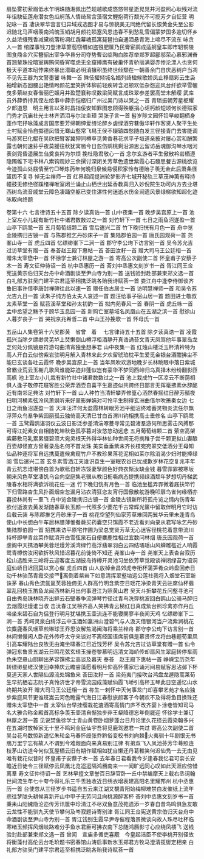 <!-- { "loadSidebar": true } -->
扇坠雾初萦眉低水乍明珠随湘佩出苎趁越歌成悠悠带星逝晃晃并河盈照心耿残对流年徂駃征莲舟濳女色瓜舸荡人情绮鸳含藻宿文鲤抱荷行颓光不可揽芳夕自怔营
明妃咏一首
凄诀翠华宫言归异域戎选图才易与惊貌美无同绝代留长恨黄金失至公影迟随北马声咽羡南鸿魄玉销胡月颜花殒塞风恩违春不到愁乱雪偏蒙梦国多逾切怀乡久益浓蛾残香减黛桃落粉凋红毳幕魂孤寓琵琶拍自通泪悬青海上啼尽不流东
咏贪人一首
绾牒事钱刀登津萃篚苞窃缗如盗镪肥箧乃民膏宦鹢成适舸皇车即市轺铜陵图食鼎金穴买簪貂出宰争华县分司夺势曹讼临陶白胜荐举郑罗超郿邬荣心慕邪渊奋首翘辇珠投暗室舆贿伺昏宵噬虎无全窟搏鹰有破巢怀青骄丽满婴赤惨沦漂人也贪何极天乎道本昭悖来终暴出潜取必明消攘积虽终世倾颓在一朝善余门自庆恶树户当凋不见先王器为文警墨饕
咏舞一首
殊伎擢倾城名娼列绮楹候歌娇凤止移扇彩云生袅袖增新态回腰出艳情盻颜花里笑折体柳前轻疾转含迟顿欢低杂怨迎风台纤欲举雪幄曳多萦赵女春偕丽巴姬月并盈楚襄称叹数梁简赋言成珠翠参差罢高堂未解缨
武库员外薛侨持其侄左给事中薛宗恺柩归广州过吴门诗以哭之一首
青琐振朝芳星枢耀夕郎道思　明主用言以圣时昌指佞安知罪图忠顾得殃躯捐心讵杇龄短颂何长德殒家门秀才沉庙社光士林齐洒泪与尔泣圭璋
哭张子言一首
髫岁陟文园怀铅早峻翻栖身蓬作宅抒咏藻成言国彦要芳缔朝绅爱绮论醉乡虗绿酒穷巷傲华轩作客贤人聚平生处士村赋金怜自掷德凤惜无骞山壑常飞舄王侯不辍辕四愁随白发三径接青门去害能调马游冥巳化鲲在吴欣把臂客冀狎同樽草觅黄香巷花求平子垣道亲披对屡心赏和酬繁露也朝何速荪乎夜莫援往秋犹寓鴈今日忽伤鹓桃剩沿源思云留访岳魂御沟琴水咽河表剑霓昏遥展生刍奠哀衿为尔烦
挽杜隐君敬心一首
念尔玄游者平生傲散衿岩栖遵隐躅帷下宅书林八索钩观妙三余撰讨深闭关芳草色遗世紫霞心石髓思餐古源桃欲览今迹孤山处屐情至竹□琴炼药年何晚归泉候易侵积家怜有德贻子羡无金此后萧条径篮舆不复寻
悼无尘禅师一首
红界起阎提洲轮梦影齐七城开秘轨三草茂神荑有释持幢鼓无修绝径蹊绪禅唯室闭兰诵止山栖世出延香教真归入妙倪院生功可内方去业堪西树鸟流音戚堂云障色凄踊空躯已变住湛性何迷逝水伤金涧遗风景绿梯欲知超化迹咏取向终题

卷第十六
七言律诗五十五首 
除夕读真诰一首
山中夜集一首
晚步吴宫原上一首
池上室左小儿栽有新竹社中诸君数数过之一首
对竹轩下一首
七日之雨鱼沼遂盈一首
山亭下鸥鹭一首
五月葡萄结颗二首 
雪后遣兴二首 
竹下晚归恍有月色一首
舟中览金陵携归古镜一首
与陈郡推乞丹砂床子一首
集陆郡伯园一首
唐氏园观荷一首
尧峯山寺一首
虎丘四首 
忆缥缈峯下二涧一首
郡守李公珣下访言别一首
吴令苏允吉过访草堂有赠一首
奉荅赵王殿下惠帖一首
荅田汝耔一首
赠大司马王公廷相一首
赠朱太宰懋中一首
怀徐学士兼订林屋之游一首
寄高公次副使二首 
怀皇甫子安蔡子木一首
寿文征仲待诏一首
杭中丞惠历一首
荅刘中丞惠文刻岁书一首
胥江同王佥宪送黄宗伯归天台舟中命酒剧谈至尹山寺为别一首
送钱验封赴部兼柬郑文选一首
白礼部方驻吴门建平宗君适至相携泛眺各贻我诗赋荅一首
娄江舟中逢李侍御谈齐鲁旧事许借李唐封禅碑往此以速一首
赠任伯古居士一首
访明慧禅师一首
和吴令苏允吉九日一首
读朱子纯方伯太夫人哀述一首
题汪给事子宿山居一首
题田进士敬叔太素草堂一首
赋苕溪草堂和孙太初韵一首
拟内苑春风一首
春阴一首
虎丘咏一首
孟中丞望之觞予于顾华玉息园一首
新购亡室墓域名凤凰山在五湖之滨一首
慰徐山人暮岁丧子一首
哭祝京兆希哲二首 
中山王孙挽歌一首
怀母氏一首

五岳山人集卷第十六吴郡黄　省曾　着 　七言律诗五十五首
除夕读真诰一首
凌霞孤兴当除夕缥缈灵芜垆上焚懒倒山樽浮栢酒静开真诰诵苔文青天凤驾他年事翠岛龙芝何处分佩镜悬符游句曲清宵独坐想茅君
山中夜集一首
红烛山楼泛玉杯清衿特为高人开白云似傍紫岩驻明月解入青林来此夕欢留琥珀枕平生爱觅金银台酒酣拂尘不能巳玄谈各吐云霞怀
晚步吴宫原上一首
当年凤吹欢游地晚岁长林眺眼中落日紫城曾霸业荒云玉榭几歌风谁能踪迹非蓬似岂有豪华不梦同西岭归乌真择木纷纷翻影匝高枫
池上室左小儿栽有新竹社中诸君数数过之一首
池上栽成竹一区凉云不断荫相俱人逢子敬停花屐客胜公荣弄酒壶自喜平生嘉迹似共跨终日鄙言无挥毫拂素休辞酩近有南邻足典沽
对竹轩下一首
山人种竹当清轩攀弄修篁心洒然春摇红日醉芳醑夜扫明河横素弦泠风萧飒听来好翠影婵娟对可怜平生制得玄洲曲借尔吹箫秦女边
七日之雨鱼沼遂盈一首
天泽汪洋何太盈霞林转眼芳池平细沼终难蓄灵物炎流任尔飘浮萍众鸟羣争紫园丽孤云独倚高天清巳甘白首渭川钓相携高士垂修名
山亭下鸥鹭一首
玉鹭霜鸥湛羽仪云波日影泛参差清湍啄蔓寻常见碧渚羣游何所思雾击风搏那可得江妃素女自相随乾坤秋色孤亭暮对汝悠悠动远悲
五月葡萄结颗二首
萦空高架紫藤敷马乳累累缀碧须大宛灵根天外得华林仙种世间无将携稚子尝千颗更拟山妻酿百壶却怪直方曾著录品名何不首龙珠
美实垂垂紫末齐长枝宛宛翠交低酒分王母知仙品种逐将军自远携莫遣候禽窥竹户不教珍果落花泥相如莱尔除消渴少妇时能捧绿闺
雪后遣兴二首
玄冬素雪洒江天谁识袁生一室眠农谷已忧成歉岁林花空复兆丰年青云抗志谁堪傍白首为歌秪自妍冻馁妻孥颜色好典衣惭汝缺金钱
暮雪霏霏被寒坂朝来风色草堂凄饥乌合向空庭集老骥从教旧枥嘶病态提携频绿酒颓年梦想切丹梯武陵春水相将满欲泝桃花任一迷
竹下晚归恍有月色一首
临池坐槛弄霏微着屐扶笻竹下归雪路杳生风扑面烟空忽漏月沾衣清狂恋友宵行国傲散躭游晚叩扉鸟雀何缘栖亦暮投林尚有一羣飞
舟中览金陵携归古镜一首
金陵古镜新所将孤舟览之情内伤青年欲付逝波去黄发渐随春草长玉颜一代照多少菱花千古常辉光箧中留取伴明月它时访岳载云装
与陈郡推乞丹砂床子一首
桃花空望列仙家芳草难回两鬂华云里未逢青鸟使山中长想白牛车居林膳薄惟餐蕨买药囊空只饵霞不老近看刘向录从君写咏乞丹砂
集陆郡伯园一首
招携来访平原宅作圃为梁总觉贤芳草无心迷客径桃花着意带流川持杯即举青丝菜作赋湏开白雪弦泉石自便麋鹿性相过宜数问林烟
唐氏园观荷一首
虗阁中天携酒攀芙蓉烂熳芳溪湾绿竹高浮翡翠羽白云四结璚瑶山风蝉雕槛近人响霞鹭青樽傍汝闲欲折秋风惜迟暮花前徙倚不知还
尧峯山寺一首
尧峯天上表杳台寂历松山选胜来三岭将云迎客度五湖披岛待樽开灵池习坐依芳草觉殿谈禅闭绿苔为语洞庭仙峤日迟回莫以赏心催
虎丘四首
山人放棹金昌郊虎寺衔杯蒲笋肴众岭盘回赤日动千林骀荡青霞交接罒&#63139;离倒着紫岩下如意清挥翠壑坳远公莲社我将入烟堂石室新诛茅
春山秀色流氤氲芙蓉独倚无人群高竹明含紫空日瑶花净染青天云驻席仙杯翡翠乱回桡玉笛鱼龙闻西林新月出何事澄江为照黄山君
吴天斗折攀花丘问壑寻池可自由秀岛珠林晓齐出鲜云石壁春争流弹琴竹径过青鸟洗斝桃波回白鸥山公骑马醉归去烟霞烂熳谁当收
击汰春江吴榜齐高人笑拂青云梯红日真成紫台照珍禽亦作丹丘啼坐来碧石自为侣登行明月犹堪携玉壶流连不能寝閴寥半夜闻天鸡
忆缥缈峯下二涧一首
秀崿灵泉白绮浮云中玉酒如瀛洲山澄碧气与人汲天借银河当户流紫涧桃花饮麋鹿春风瑶草煎琳球王乔思汝解焦渴闽海将乘兰梓舟
郡守李公珣下访言别一首
林间懒慢闲人卧花外传呼太守来谈对不离经国语席前俱是慕贤怀龙将曲巷题荀里凤引高车耀陆台良牧无由淹坐啸春江巳近饯芳杯
吴令苏允吉过访草堂有赠一首
仙令弹冠东鲁贤五湖云日鸣花弦玄珪玉操苍黎慕明远清文海峤传却扇风生翠庭转停车雨色朱空悬山厨聊出茅容馔拂尘高谈及暮天
奉荅　赵王殿下惠帖一首
峥嵘宝历尧年转缥缈星槎汉使回幸捧庆云瞻睿藻愿看明月仰高怀儒家巳诵河间易赋客思沾邺下杯莫道天家人世隔仙源流处锦鱼来
荅田汝耔一首
梁苑夷门接吹台鸿盘龙遯隐蒿莱荀生早抗栖岩志阮子真怜济世才帝雪流园成藻赋仙霞飞峤引高杯玉琴此日空遥忆山水终期共汝开
赠大司马王公廷相一首
祢生一剌怀中灭何事龙门却喜攀艺苑才名应独步紫庭风节更谁班嵩云河色瞻露气海日江春慰旅颜客子今朝欢不及得将鱼目换珠还
赠朱太宰懋中一首
太宰仙台早挂缨栽花漉酒寄高情门庐不改齐婴卜涂巷皆知司马名大雅合称金殿首高标争羡玉壶清自惭独步非王粲降德忘年倒屣迎
怀徐学士兼订林屋之游一首
见说焚鱼徐学士青山黄卷卧烟萝蓬台日月论里久花径云霞染翰多兴在五湖时放棹家无十里不鸣珂金庭仙宇吾将觅鹿驾邀君一共过
寄高公次副使二首
吴台花鸟数惊新遥忆朱轮金马春怀绶张乔黔俗变校书刘向棘&#63139;火夷驯十年剧恨无书鴈万里宁忘有故人不谓到今难觌面向来真易别江律
有弟双飞入凤池芬芳华蕚照连枝茅山访道今何似瓦屋栖云旧有期作赋相如犹自懒还丹葛稚笑何迟仙鳬一去无由见唯有栽花似昔时
怀皇甫子安蔡子木一首
去年春日君看我今岁逢春我忆君可柰长安瞻近日徒令三径赋停云凤凰北览迢迢隔鸿鴈南来一一闻旷远同心叹如此天涯应傍惜离羣
寿文征仲待诏一首
艺林早擅文章誉百日辞官卧一丘中禁编摩天上载右丞词翰世间流生年七十夸今得礼乐三千羡独收近日绣衣增表建高阳名里耀邦州
杭中丞惠历一首
台使忽从三径岁步书遥自五云来江湖又覩青阳始梅柳难禁白发催纸上流年悲往梦陇头耕候喜新开山中甲子无劳问且向桃源醉客杯
荅刘中丞惠文刻岁书一首
秉耒山阳媿隐沦迩传芳讯箧中珍清江不尽双鱼意茂苑遗添一岁春自昔鸟鸣俱急友敢云龙性不能驯九天使节攀何及岑寂题诗寄别津
胥江同王佥宪送黄宗伯归天台舟中命酒剧谈至尹山寺为别一首
胥江饯别生霞早尹寺催程落景微谈向故人珠尽吐杯临寒绪玉频挥风烟岐路难分手鱼水君臣可拂衣南下总随鸿鴈影寸心应绕凤楼飞
送钱验封赴部兼柬郑文选一首
曾闻　宣庙多循吏喜觏　今皇起洁臣不使李桃开别径故将衡藻付高伦云台毛玠题书密春馆山涛启事新氷玉郑君方牧马澄清揽辔定相亲
白礼部方驻吴门建平宗君适至相携泛眺各贻我诗赋荅一首
